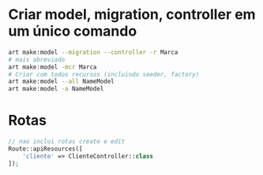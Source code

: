 # Criar model, migration, controller em um único comando
```sh
art make:model --migration --controller -r Marca
# mais abreviado
art make:model -mcr Marca
# Criar com todos recursos (incluindo seeder, factory)
art make:model --all NameModel
art make:model -a NameModel
```

# Rotas
```php
// nao inclui rotas create e edit
Route::apiResources([
    'cliente' => ClienteController::class
]);
```

